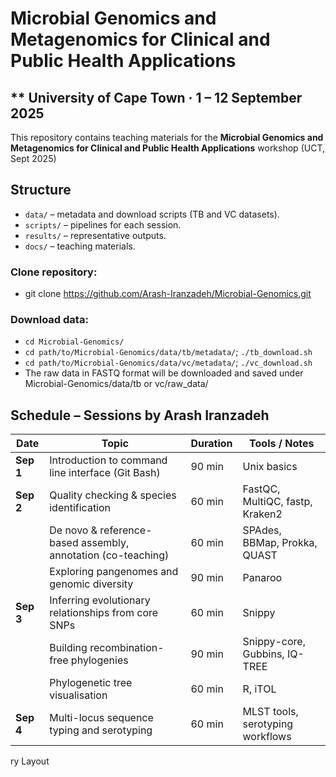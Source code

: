 # Microbial Genomics and Metagenomics for Clinical and Public Health Applications
** University of Cape Town · 1 – 12 September 2025
---
This repository contains teaching materials for the **Microbial Genomics and Metagenomics for Clinical and Public Health Applications** workshop (UCT, Sept 2025)

## Structure
- `data/` – metadata and download scripts (TB and VC datasets).
- `scripts/` – pipelines for each session.
- `results/` – representative outputs.
- `docs/` – teaching materials.

### Clone repository:
- git clone https://github.com/Arash-Iranzadeh/Microbial-Genomics.git

### Download data:
 - `cd Microbial-Genomics/`
 - `cd path/to/Microbial-Genomics/data/tb/metadata/`; `./tb_download.sh`
 - `cd path/to/Microbial-Genomics/data/vc/metadata/`; `./vc_download.sh`
 - The raw data in FASTQ format will be downloaded and saved under Microbial-Genomics/data/tb or vc/raw_data/ 

## Schedule – Sessions by Arash Iranzadeh

| Date       | Topic                                                                | Duration | Tools / Notes                              |
|------------|----------------------------------------------------------------------|----------|--------------------------------------------|
| **Sep 1**  | Introduction to command line interface (Git Bash)                    | 90 min   | Unix basics                                |
| **Sep 2**  | Quality checking & species identification                            | 60 min   | FastQC, MultiQC, fastp, Kraken2            |
|            | De novo & reference-based assembly, annotation (co-teaching)         | 60 min   | SPAdes, BBMap, Prokka, QUAST               |
|            | Exploring pangenomes and genomic diversity                           | 90 min   | Panaroo                                    |
| **Sep 3**  | Inferring evolutionary relationships from core SNPs                  | 60 min   | Snippy                                     |
|            | Building recombination-free phylogenies                              | 90 min   | Snippy-core, Gubbins, IQ-TREE              |
|            | Phylogenetic tree visualisation                                      | 60 min   | R, iTOL                                    |
| **Sep 4**  | Multi-locus sequence typing and serotyping                           | 60 min   | MLST tools, serotyping workflows           |

ry Layout

